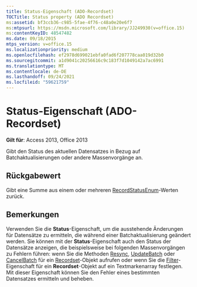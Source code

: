 ```yaml
---
title: Status-Eigenschaft (ADO-Recordset)
TOCTitle: Status property (ADO Recordset)
ms:assetid: bf3ccb36-c985-5fae-4f76-c48a0e20e6f7
ms:mtpsurl: https://msdn.microsoft.com/library/JJ249930(v=office.15)
ms:contentKeyID: 48547482
ms.date: 09/18/2015
mtps_version: v=office.15
ms.localizationpriority: medium
ms.openlocfilehash: ef2978d699021ebfa0fad6f207778caa019d32b0
ms.sourcegitcommit: a1d9041c20256616c9c183f7d1049142a7ac6991
ms.translationtype: MT
ms.contentlocale: de-DE
ms.lasthandoff: 09/24/2021
ms.locfileid: "59621759"
---
```

# <a name="status-property-ado-recordset"></a>Status-Eigenschaft (ADO-Recordset)


**Gilt für**: Access 2013, Office 2013

Gibt den Status des aktuellen Datensatzes in Bezug auf Batchaktualisierungen oder andere Massenvorgänge an.

## <a name="return-value"></a>Rückgabewert

Gibt eine Summe aus einem oder mehreren [RecordStatusEnum](recordstatusenum.md)-Werten zurück.

## <a name="remarks"></a>Bemerkungen

Verwenden Sie die **Status**-Eigenschaft, um die ausstehende Änderungen für Datensätze zu ermitteln, die während einer Batchaktualisierung geändert werden. Sie können mit der **Status**-Eigenschaft auch den Status der Datensätze anzeigen, die beispielsweise bei folgenden Massenvorgängen zu Fehlern führen: wenn Sie die Methoden [Resync](resync-method-ado.md), [UpdateBatch](updatebatch-method-ado.md) oder [CancelBatch](cancelbatch-method-ado.md) für ein [Recordset](recordset-object-ado.md)-Objekt aufrufen oder wenn Sie die [Filter](filter-property-ado.md)-Eigenschaft für ein **Recordset**-Objekt auf ein Textmarkenarray festlegen. Mit dieser Eigenschaft können Sie den Fehler eines bestimmten Datensatzes ermitteln und beheben.

